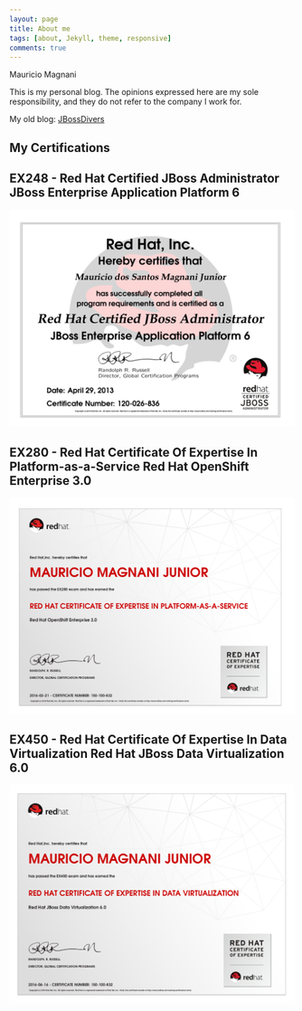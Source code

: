 ```yaml
---
layout: page
title: About me
tags: [about, Jekyll, theme, responsive]
comments: true
---
```


Mauricio Magnani

This is my personal blog. The opinions expressed here are my sole responsibility, and they do not refer to the company I work for.

My old blog: [JBossDivers](https://jbossdivers.wordpress.com)

## My Certifications

## EX248 - Red Hat Certified JBoss Administrator JBoss Enterprise Application Platform 6

![](/images/cert-01-EX248.png)

## EX280 - Red Hat Certificate Of Expertise In Platform-as-a-Service Red Hat OpenShift Enterprise 3.0

![](/images/cert-02-EX280.png)

## EX450 - Red Hat Certificate Of Expertise In Data Virtualization Red Hat JBoss Data Virtualization 6.0

![](/images/cert-03-EX450.png)